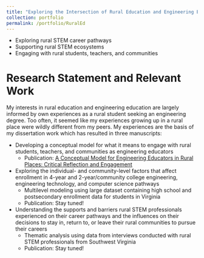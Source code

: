 ```yaml
---
title: "Exploring the Intersection of Rural Education and Engineering Education"
collection: portfolio
permalink: /portfolio/RuralEd
---
```


* Exploring rural STEM career pathways
* Supporting rural STEM ecosystems
* Engaging with rural students, teachers, and communities

Research Statement and Relevant Work
======
My interests in rural education and engineering education are largely informed by own experiences as a rural student seeking an engineering degree. Too often, it seemed like my experiences growing up in a rural place were wildly different from my peers. My experiences are the basis of my dissertation work which has resulted in three manuscripts:

* Developing a conceptual model for what it means to engage with rural students, teachers, and communities as engineering educators
  * Publication: [A Conceptual Model for Engineering Educators in Rural Places: Critical Reflection and Engagement](https://seejournal.org/articles/10.21061/see.97)
* Exploring the individual- and community-level factors that affect enrollment in 4-year and 2-year/community college engineering, engineering technology, and computer science pathways
  * Multilevel modeling using large dataset containing high school and postsecondary enrollment data for students in Virginia
  * Publication: Stay tuned!
* Understanding the supports and barriers rural STEM professionals experienced on their career pathways and the influences on their decisions to stay in, return to, or leave their rural communities to pursue their careers
  * Thematic analysis using data from interviews conducted with rural STEM professionals from Southwest Virginia
  * Publication: Stay tuned!
